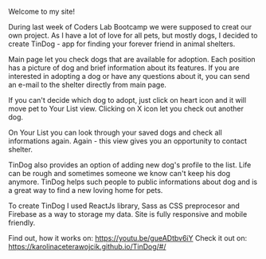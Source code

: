 Welcome to my site! 

During last week of Coders Lab Bootcamp we were supposed to creat our own project. As I have a lot of love for all pets, but mostly dogs, I decided to create TinDog - app for finding your forever friend in animal shelters. 

Main page let you check dogs that are available for adoption. Each position has a picture of dog and brief information about its features. If you are interested in adopting a dog or have any questions about it, you can send an e-mail to the shelter directly from main page.

If you can't decide which dog to adopt, just click on heart icon and it will move pet to Your List view. Clicking on X icon let you check out another dog.

On Your List you can look through your saved dogs and check all informations again. Again - this view gives you an opportunity to contact shelter.

TinDog also provides an option of adding new dog's profile to the list. Life can be rough and sometimes someone we know can't keep his dog anymore. TinDog helps such people to public informations about dog and is a great way to find a new loving home for pets.

To create TinDog I used ReactJs library, Sass as CSS preprocesor and Firebase as a way to storage my data. Site is fully responsive and mobile friendly. 

Find out, how it works on: https://youtu.be/gueADtbv6iY
Check it out on: https://karolinaceterawojcik.github.io/TinDog/#/
